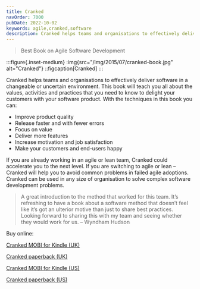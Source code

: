 ```yaml
---
title: Cranked
navOrder: 7000
pubDate: 2022-10-02
keywords: agile,cranked,software
description: Cranked helps teams and organisations to effectively deliver software in a changeable or uncertain environment.
---
```


> Best Book on Agile Software Development

:::figure{.inset-medium}
:img{src="/img/2015/07/cranked-book.jpg" alt="Cranked"}
::figcaption[Cranked]
:::

Cranked helps teams and organisations to effectively deliver software in a changeable or uncertain environment. This book will teach you all about the values, activities and practices that you need to know to delight your customers with your software product. With the techniques in this book you can:

- Improve product quality
- Release faster and with fewer errors
- Focus on value
- Deliver more features
- Increase motivation and job satisfaction
- Make your customers and end-users happy

If you are already working in an agile or lean team, Cranked could accelerate you to the next level. If you are switching to agile or lean – Cranked will help you to avoid common problems in failed agile adoptions. Cranked can be used in any size of organisation to solve complex software development problems.

> A great introduction to the method that worked for this team. It’s refreshing to have a book about a software method that doesn’t feel like it’s got an ulterior motive than just to share best practices. Looking forward to sharing this with my team and seeing whether they would work for us. – Wyndham Hudson

Buy online:

[Cranked MOBI for Kindle (UK)](https://www.amazon.co.uk/Cranked-agile-software-development-method-ebook/dp/B00NMVLRX8/)

[Cranked paperback (UK)](https://www.amazon.co.uk/Cranked-Martin-Milsom/dp/1291918795/)

[Cranked MOBI for Kindle (US)](https://www.amazon.com/Cranked-agile-software-development-method-ebook/dp/B00NMVLRX8/)

[Cranked paperback (US)](https://www.amazon.com/Cranked-Steve-Fenton/dp/1291918795/)